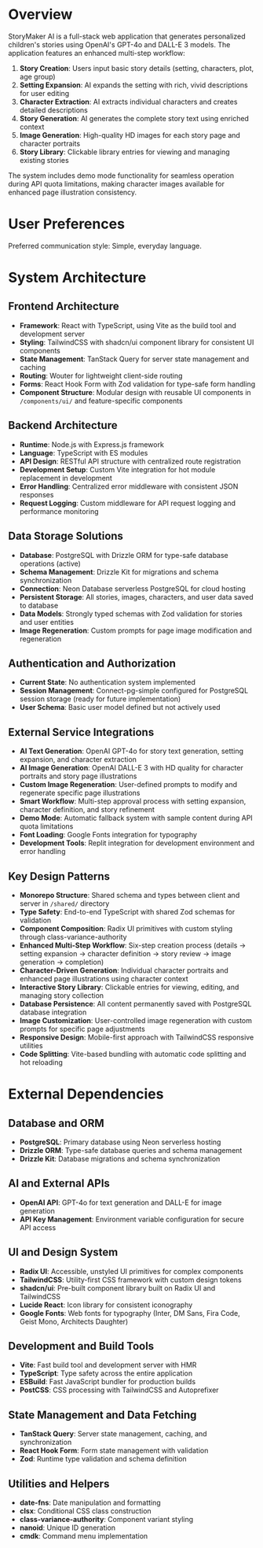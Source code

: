 # Overview

StoryMaker AI is a full-stack web application that generates personalized children's stories using OpenAI's GPT-4o and DALL-E 3 models. The application features an enhanced multi-step workflow:

1. **Story Creation**: Users input basic story details (setting, characters, plot, age group)
2. **Setting Expansion**: AI expands the setting with rich, vivid descriptions for user editing
3. **Character Extraction**: AI extracts individual characters and creates detailed descriptions
4. **Story Generation**: AI generates the complete story text using enriched context
5. **Image Generation**: High-quality HD images for each story page and character portraits
6. **Story Library**: Clickable library entries for viewing and managing existing stories

The system includes demo mode functionality for seamless operation during API quota limitations, making character images available for enhanced page illustration consistency.

# User Preferences

Preferred communication style: Simple, everyday language.

# System Architecture

## Frontend Architecture
- **Framework**: React with TypeScript, using Vite as the build tool and development server
- **Styling**: TailwindCSS with shadcn/ui component library for consistent UI components
- **State Management**: TanStack Query for server state management and caching
- **Routing**: Wouter for lightweight client-side routing
- **Forms**: React Hook Form with Zod validation for type-safe form handling
- **Component Structure**: Modular design with reusable UI components in `/components/ui/` and feature-specific components

## Backend Architecture
- **Runtime**: Node.js with Express.js framework
- **Language**: TypeScript with ES modules
- **API Design**: RESTful API structure with centralized route registration
- **Development Setup**: Custom Vite integration for hot module replacement in development
- **Error Handling**: Centralized error middleware with consistent JSON responses
- **Request Logging**: Custom middleware for API request logging and performance monitoring

## Data Storage Solutions
- **Database**: PostgreSQL with Drizzle ORM for type-safe database operations (active)
- **Schema Management**: Drizzle Kit for migrations and schema synchronization
- **Connection**: Neon Database serverless PostgreSQL for cloud hosting
- **Persistent Storage**: All stories, images, characters, and user data saved to database
- **Data Models**: Strongly typed schemas with Zod validation for stories and user entities
- **Image Regeneration**: Custom prompts for page image modification and regeneration

## Authentication and Authorization
- **Current State**: No authentication system implemented
- **Session Management**: Connect-pg-simple configured for PostgreSQL session storage (ready for future implementation)
- **User Schema**: Basic user model defined but not actively used

## External Service Integrations
- **AI Text Generation**: OpenAI GPT-4o for story text generation, setting expansion, and character extraction
- **AI Image Generation**: OpenAI DALL-E 3 with HD quality for character portraits and story page illustrations
- **Custom Image Regeneration**: User-defined prompts to modify and regenerate specific page illustrations
- **Smart Workflow**: Multi-step approval process with setting expansion, character definition, and story refinement
- **Demo Mode**: Automatic fallback system with sample content during API quota limitations
- **Font Loading**: Google Fonts integration for typography
- **Development Tools**: Replit integration for development environment and error handling

## Key Design Patterns
- **Monorepo Structure**: Shared schema and types between client and server in `/shared/` directory
- **Type Safety**: End-to-end TypeScript with shared Zod schemas for validation
- **Component Composition**: Radix UI primitives with custom styling through class-variance-authority
- **Enhanced Multi-Step Workflow**: Six-step creation process (details → setting expansion → character definition → story review → image generation → completion)
- **Character-Driven Generation**: Individual character portraits and enhanced page illustrations using character context
- **Interactive Story Library**: Clickable entries for viewing, editing, and managing story collection
- **Database Persistence**: All content permanently saved with PostgreSQL database integration
- **Image Customization**: User-controlled image regeneration with custom prompts for specific page adjustments
- **Responsive Design**: Mobile-first approach with TailwindCSS responsive utilities
- **Code Splitting**: Vite-based bundling with automatic code splitting and hot reloading

# External Dependencies

## Database and ORM
- **PostgreSQL**: Primary database using Neon serverless hosting
- **Drizzle ORM**: Type-safe database queries and schema management
- **Drizzle Kit**: Database migrations and schema synchronization

## AI and External APIs
- **OpenAI API**: GPT-4o for text generation and DALL-E for image generation
- **API Key Management**: Environment variable configuration for secure API access

## UI and Design System
- **Radix UI**: Accessible, unstyled UI primitives for complex components
- **TailwindCSS**: Utility-first CSS framework with custom design tokens
- **shadcn/ui**: Pre-built component library built on Radix UI and TailwindCSS
- **Lucide React**: Icon library for consistent iconography
- **Google Fonts**: Web fonts for typography (Inter, DM Sans, Fira Code, Geist Mono, Architects Daughter)

## Development and Build Tools
- **Vite**: Fast build tool and development server with HMR
- **TypeScript**: Type safety across the entire application
- **ESBuild**: Fast JavaScript bundler for production builds
- **PostCSS**: CSS processing with TailwindCSS and Autoprefixer

## State Management and Data Fetching
- **TanStack Query**: Server state management, caching, and synchronization
- **React Hook Form**: Form state management with validation
- **Zod**: Runtime type validation and schema definition

## Utilities and Helpers
- **date-fns**: Date manipulation and formatting
- **clsx**: Conditional CSS class construction
- **class-variance-authority**: Component variant styling
- **nanoid**: Unique ID generation
- **cmdk**: Command menu implementation